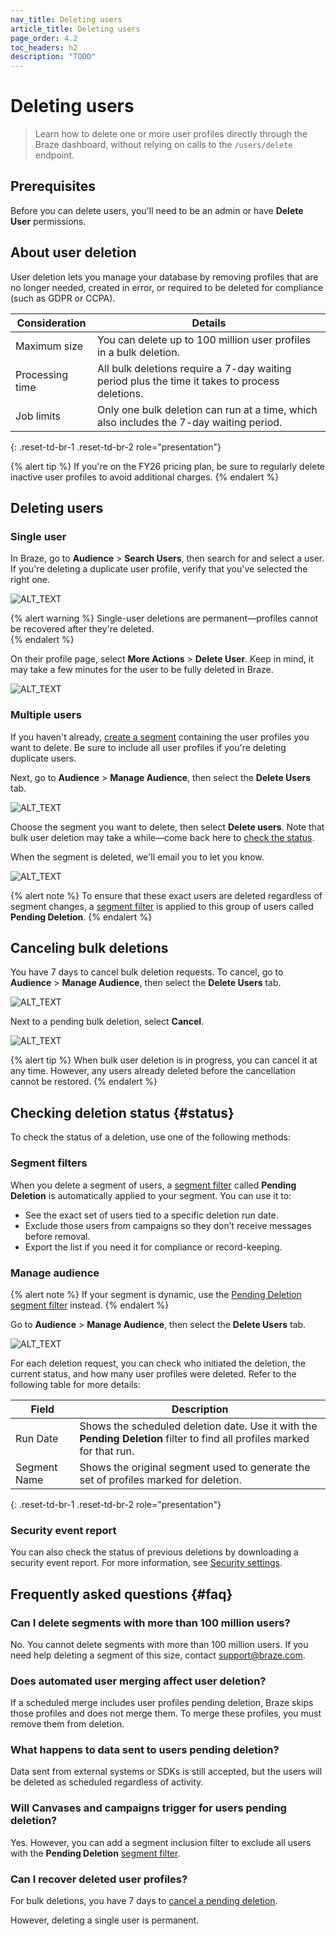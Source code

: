 ```yaml
---
nav_title: Deleting users
article_title: Deleting users
page_order: 4.2
toc_headers: h2
description: "TODO" 
---
```


# Deleting users

> Learn how to delete one or more user profiles directly through the Braze dashboard, without relying on calls to the `/users/delete` endpoint.

## Prerequisites

Before you can delete users, you'll need to be an admin or have **Delete User** permissions.

## About user deletion

User deletion lets you manage your database by removing profiles that are no longer needed, created in error, or required to be deleted for compliance (such as GDPR or CCPA).

| Consideration | Details |
|---------------|---------|
| Maximum size | You can delete up to 100 million user profiles in a bulk deletion. |
| Processing time | All bulk deletions require a 7-day waiting period plus the time it takes to process deletions. |
| Job limits | Only one bulk deletion can run at a time, which also includes the 7-day waiting period. |
{: .reset-td-br-1 .reset-td-br-2 role="presentation"}

{% alert tip %}
If you're on the FY26 pricing plan, be sure to regularly delete inactive user profiles to avoid additional charges.
{% endalert %}

## Deleting users

### Single user

In Braze, go to **Audience** > **Search Users**, then search for and select a user. If you're deleting a duplicate user profile, verify that you've selected the right one.

![ALT_TEXT]()

{% alert warning %}
Single-user deletions are permanent—profiles cannot be recovered after they're deleted.  
{% endalert %}

On their profile page, select **More Actions** > **Delete User**. Keep in mind, it may take a few minutes for the user to be fully deleted in Braze.

![ALT_TEXT]()

### Multiple users

If you haven't already, [create a segment]({{site.baseurl}}/user_guide/engagement_tools/segments/creating_a_segment) containing the user profiles you want to delete. Be sure to include all user profiles if you're deleting duplicate users.

Next, go to **Audience** > **Manage Audience**, then select the **Delete Users** tab.

![ALT_TEXT]()

Choose the segment you want to delete, then select **Delete users**. Note that bulk user deletion may take a while&#8212;come back here to [check the status](#status).

When the segment is deleted, we'll email you to let you know.

![ALT_TEXT]()

{% alert note %}
To ensure that these exact users are deleted regardless of segment changes, a [segment filter]({{site.baseurl}}/user_guide/engagement_tools/segments/managing_segments/#filters) is applied to this group of users called **Pending Deletion**.
{% endalert %}

## Canceling bulk deletions

You have 7 days to cancel bulk deletion requests. To cancel, go to **Audience** > **Manage Audience**, then select the **Delete Users** tab.

![ALT_TEXT]()

Next to a pending bulk deletion, select **Cancel**.

![ALT_TEXT]()

{% alert tip %}
When bulk user deletion is in progress, you can cancel it at any time. However, any users already deleted before the cancellation cannot be restored.
{% endalert %}

## Checking deletion status {#status}

To check the status of a deletion, use one of the following methods:

### Segment filters

When you delete a segment of users, a [segment filter]({{site.baseurl}}/user_guide/engagement_tools/segments/managing_segments/#filters) called **Pending Deletion** is automatically applied to your segment. You can use it to:

- See the exact set of users tied to a specific deletion run date.
- Exclude those users from campaigns so they don’t receive messages before removal.
- Export the list if you need it for compliance or record-keeping.

### Manage audience

{% alert note %}
If your segment is dynamic, use the [Pending Deletion segment filter](#segment-filters) instead.
{% endalert %}

Go to **Audience** > **Manage Audience**, then select the **Delete Users** tab.

![ALT_TEXT]()

For each deletion request, you can check who initiated the deletion, the current status, and how many user profiles were deleted. Refer to the following table for more details:

| Field | Description |
|-------|-------------|
| Run Date | Shows the scheduled deletion date. Use it with the **Pending Deletion** filter to find all profiles marked for that run. |
| Segment Name | Shows the original segment used to generate the set of profiles marked for deletion. |
{: .reset-td-br-1 .reset-td-br-2 role="presentation"}

### Security event report

You can also check the status of previous deletions by downloading a security event report. For more information, see [Security settings]({{site.baseurl}}/user_guide/administrative/app_settings/company_settings/security_settings/#security-event-report).

## Frequently asked questions {#faq}

### Can I delete segments with more than 100 million users?

No. You cannot delete segments with more than 100 million users. If you need help deleting a segment of this size, contact [support@braze.com](mailto:support@braze.com).

### Does automated user merging affect user deletion?

If a scheduled merge includes user profiles pending deletion, Braze skips those profiles and does not merge them. To merge these profiles, you must remove them from deletion.

### What happens to data sent to users pending deletion?

Data sent from external systems or SDKs is still accepted, but the users will be deleted as scheduled regardless of activity.

### Will Canvases and campaigns trigger for users pending deletion?

Yes. However, you can add a segment inclusion filter to exclude all users with the **Pending Deletion** [segment filter](#segment-filters).

### Can I recover deleted user profiles?

For bulk deletions, you have 7 days to [cancel a pending deletion](#canceling-bulk-deletions).

However, deleting a single user is permanent.
